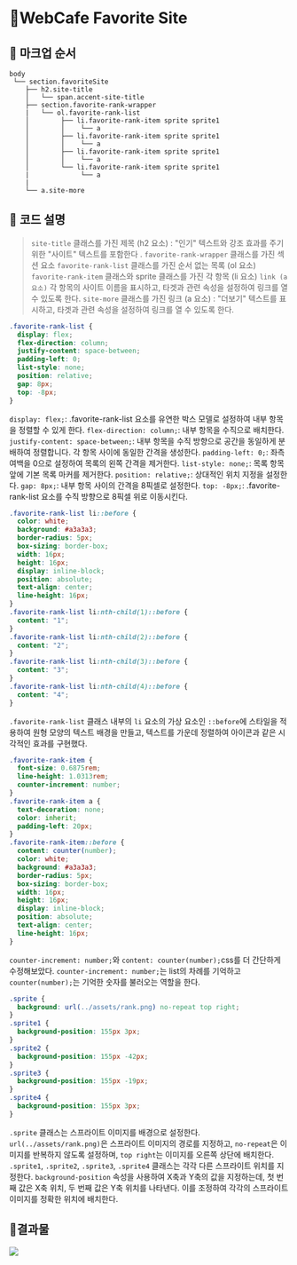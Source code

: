 # 🧷WebCafe Favorite Site
## 🧷 마크업 순서
```
body
 └── section.favoriteSite
    ├── h2.site-title
    │	└── span.accent-site-title
    ├── section.favorite-rank-wrapper
    |   └── ol.favorite-rank-list
    │    	 ├── li.favorite-rank-item sprite sprite1
    │   	 │    └── a 
    │   	 ├── li.favorite-rank-item sprite sprite1
    │   	 │    └── a 
    │   	 ├── li.favorite-rank-item sprite sprite1
    │   	 │    └── a 
    │   	 └── li.favorite-rank-item sprite sprite1
    |       	  └── a      
    |
    └── a.site-more
```
## 🧷 코드 설명
>`site-title` 클래스를 가진 제목 (h2 요소) : "인기" 텍스트와 강조 효과를 주기 위한 "사이트" 텍스트를 포함한다 .
`favorite-rank-wrapper` 클래스를 가진 섹션 요소
`favorite-rank-list` 클래스를 가진 순서 없는 목록 (ol 요소)
`favorite-rank-item` 클래스와 sprite 클래스를 가진 각 항목 (li 요소)
`link (a 요소)` 각 항목의 사이트 이름을 표시하고, 타겟과 관련 속성을 설정하여 링크를 열 수 있도록 한다.
`site-more` 클래스를 가진 링크 (a 요소) : "더보기" 텍스트를 표시하고, 타겟과 관련 속성을 설정하여 링크를 열 수 있도록 한다.
```css
.favorite-rank-list {
  display: flex;
  flex-direction: column;
  justify-content: space-between;
  padding-left: 0;
  list-style: none;
  position: relative;
  gap: 8px;
  top: -8px;
}
```
`display: flex;`: .favorite-rank-list 요소를 유연한 박스 모델로 설정하여 내부 항목을 정렬할 수 있게 한다.
`flex-direction: column;`: 내부 항목을 수직으로 배치한다.
`justify-content: space-between;`: 내부 항목을 수직 방향으로 공간을 동일하게 분배하여 정렬합니다. 각 항목 사이에 동일한 간격을 생성한다.
`padding-left: 0;`: 좌측 여백을 0으로 설정하여 목록의 왼쪽 간격을 제거한다.
`list-style: none;`: 목록 항목 앞에 기본 목록 마커를 제거한다.
`position: relative;`: 상대적인 위치 지정을 설정한다.
`gap: 8px;`: 내부 항목 사이의 간격을 8픽셀로 설정한다.
`top: -8px;`: .favorite-rank-list 요소를 수직 방향으로 8픽셀 위로 이동시킨다.
```css
.favorite-rank-list li::before {
  color: white;
  background: #a3a3a3;
  border-radius: 5px;
  box-sizing: border-box;
  width: 16px;
  height: 16px;
  display: inline-block;
  position: absolute;
  text-align: center;
  line-height: 16px;
}
.favorite-rank-list li:nth-child(1)::before {
  content: "1";
}
.favorite-rank-list li:nth-child(2)::before {
  content: "2";
}
.favorite-rank-list li:nth-child(3)::before {
  content: "3";
}
.favorite-rank-list li:nth-child(4)::before {
  content: "4";
}
```
 `.favorite-rank-list` 클래스 내부의 `li` 요소의 가상 요소인 `::before`에 스타일을 적용하여 원형 모양의 텍스트 배경을 만들고, 텍스트를 가운데 정렬하여 아이콘과 같은 시각적인 효과를 구현했다.
```css
.favorite-rank-item {
  font-size: 0.6875rem;
  line-height: 1.0313rem;
  counter-increment: number;
}
.favorite-rank-item a {
  text-decoration: none;
  color: inherit;
  padding-left: 20px;
}
.favorite-rank-item::before {
  content: counter(number);
  color: white;
  background: #a3a3a3;
  border-radius: 5px;
  box-sizing: border-box;
  width: 16px;
  height: 16px;
  display: inline-block;
  position: absolute;
  text-align: center;
  line-height: 16px;
}
```
`counter-increment: number;`와 `content: counter(number);`css를 더 간단하게 수정해보았다.
`counter-increment: number;`는 list의 차례를 기억하고 `counter(number);`는 기억한 숫자를 불러오는 역할을 한다.
```css
.sprite {
  background: url(../assets/rank.png) no-repeat top right;
}
.sprite1 {
  background-position: 155px 3px;
}
.sprite2 {
  background-position: 155px -42px;
}
.sprite3 {
  background-position: 155px -19px;
}
.sprite4 {
  background-position: 155px 3px;
}
```
`.sprite` 클래스는 스프라이트 이미지를 배경으로 설정한다. 
`url(../assets/rank.png)`은 스프라이트 이미지의 경로를 지정하고, `no-repeat`은 이미지를 반복하지 않도록 설정하며, `top right`는 이미지를 오른쪽 상단에 배치한다.<br>
`.sprite1`, `.sprite2`, `.sprite3`, `.sprite4` 클래스는 각각 다른 스프라이트 위치를 지정한다. `background-position` 속성을 사용하여 X축과 Y축의 값을 지정하는데, 첫 번째 값은 X축 위치, 두 번째 값은 Y축 위치를 나타낸다. 이를 조정하여 각각의 스프라이트 이미지를 정확한 위치에 배치한다.


## 📌결과물
![](https://velog.velcdn.com/images/pearlx_x/post/b83255f6-292a-49ec-84b2-ac53daf2ba20/image.png)
